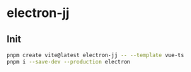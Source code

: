 # electron-jj

## Init

```bash
pnpm create vite@latest electron-jj -- --template vue-ts
pnpm i --save-dev --production electron
```
